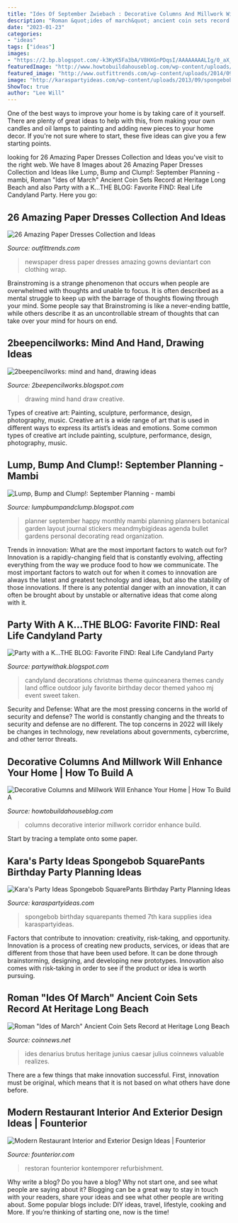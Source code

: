 ```yaml
---
title: "Ides Of September Zwiebach : Decorative Columns And Millwork Will Enhance Your Home"
description: "Roman &quot;ides of march&quot; ancient coin sets record at heritage long beach"
date: "2023-01-23"
categories:
- "ideas"
tags: ["ideas"]
images:
- "https://2.bp.blogspot.com/-k3KyK5Fa3bA/V8HXGnPDqsI/AAAAAAAALIg/0_aX_9U2hwALDpF_VO-F1rmUxlVKyKNSgCEw/s1600/September%2Bleft.jpg"
featuredImage: "http://www.howtobuildahouseblog.com/wp-content/uploads/2012/09/Interior-Home-Columns1.jpg"
featured_image: "http://www.outfittrends.com/wp-content/uploads/2014/09/Gowns-made-from-newspaper.png"
image: "http://karaspartyideas.com/wp-content/uploads/2013/09/spongebob-21.jpg"
ShowToc: true
author: "Lee Will"
---
```



One of the best ways to improve your home is by taking care of it yourself. There are plenty of great ideas to help with this, from making your own candles and oil lamps to painting and adding new pieces to your home decor. If you're not sure where to start, these five ideas can give you a few starting points.

	

		
looking for 26 Amazing Paper Dresses Collection and Ideas you've visit to the right web. We have 8 Images about 26 Amazing Paper Dresses Collection and Ideas like Lump, Bump and Clump!: September Planning - mambi, Roman &quot;Ides of March&quot; Ancient Coin Sets Record at Heritage Long Beach and also Party with a K...THE BLOG: Favorite FIND: Real Life Candyland Party. Here you go:
		
    
## 26 Amazing Paper Dresses Collection And Ideas

<img loading=lazy src="http://www.outfittrends.com/wp-content/uploads/2014/09/Gowns-made-from-newspaper.png" onerror="this.onerror=null;this.src='https://tse2.mm.bing.net/th?id=OIP.iUYOuHBLEg-5sqL35bb-dwHaE1&amp;pid=15.1';" alt="26 Amazing Paper Dresses Collection and Ideas">

_Source: outfittrends.com_

>newspaper dress paper dresses amazing gowns deviantart con clothing wrap. 

	

Brainstroming is a strange phenomenon that occurs when people are overwhelmed with thoughts and unable to focus. It is often described as a mental struggle to keep up with the barrage of thoughts flowing through your mind. Some people say that Brainstroming is like a never-ending battle, while others describe it as an uncontrollable stream of thoughts that can take over your mind for hours on end.

    
## 2beepencilworks: Mind And Hand, Drawing Ideas

<img loading=lazy src="http://4.bp.blogspot.com/-csXTw61CpfI/UeF48iD8F1I/AAAAAAAABlI/-vVDcKHmw8M/s400/IMG_2039.jpg" onerror="this.onerror=null;this.src='https://tse2.mm.bing.net/th?id=OIP.d1rS23bUzd07a6xJI3yaIwAAAA&amp;pid=15.1';" alt="2beepencilworks: mind and hand, drawing ideas">

_Source: 2beepencilworks.blogspot.com_

>drawing mind hand draw creative. 

	

Types of creative art: Painting, sculpture, performance, design, photography, music.
Creative art is a wide range of art that is used in different ways to express its artist’s ideas and emotions. Some common types of creative art include painting, sculpture, performance, design, photography, music.

    
## Lump, Bump And Clump!: September Planning - Mambi

<img loading=lazy src="https://2.bp.blogspot.com/-k3KyK5Fa3bA/V8HXGnPDqsI/AAAAAAAALIg/0_aX_9U2hwALDpF_VO-F1rmUxlVKyKNSgCEw/s1600/September%2Bleft.jpg" onerror="this.onerror=null;this.src='https://tse2.mm.bing.net/th?id=OIP.A0OKRn6VymHy6bOGoJDQvwHaJ4&amp;pid=15.1';" alt="Lump, Bump and Clump!: September Planning - mambi">

_Source: lumpbumpandclump.blogspot.com_

>planner september happy monthly mambi planning planners botanical garden layout journal stickers meandmybigideas agenda bullet gardens personal decorating read organization. 

	

Trends in innovation: What are the most important factors to watch out for?
Innovation is a rapidly-changing field that is constantly evolving, affecting everything from the way we produce food to how we communicate. The most important factors to watch out for when it comes to innovation are always the latest and greatest technology and ideas, but also the stability of those innovations. If there is any potential danger with an innovation, it can often be brought about by unstable or alternative ideas that come along with it.

    
## Party With A K...THE BLOG: Favorite FIND: Real Life Candyland Party

<img loading=lazy src="http://2.bp.blogspot.com/-m7LeDXmCngE/TtXnInW0fcI/AAAAAAAABYQ/wRMo5wfW59I/s1600/Candyland.jpg" onerror="this.onerror=null;this.src='https://tse3.mm.bing.net/th?id=OIP.QzZA1EKAhYDhkmKmK0F8lQHaE8&amp;pid=15.1';" alt="Party with a K...THE BLOG: Favorite FIND: Real Life Candyland Party">

_Source: partywithak.blogspot.com_

>candyland decorations christmas theme quinceanera themes candy land office outdoor july favorite birthday decor themed yahoo mj event sweet taken. 

	

Security and Defense: What are the most pressing concerns in the world of security and defense?
The world is constantly changing and the threats to security and defense are no different. The top concerns in 2022 will likely be changes in technology, new revelations about governments, cybercrime, and other terror threats.

    
## Decorative Columns And Millwork Will Enhance Your Home | How To Build A

<img loading=lazy src="http://www.howtobuildahouseblog.com/wp-content/uploads/2012/09/Interior-Home-Columns1.jpg" onerror="this.onerror=null;this.src='https://tse3.mm.bing.net/th?id=OIP.NcOp2c_TO_FPbBSmmOg_JAHaJT&amp;pid=15.1';" alt="Decorative Columns and Millwork Will Enhance Your Home | How To Build A">

_Source: howtobuildahouseblog.com_

>columns decorative interior millwork corridor enhance build. 

	

Start by tracing a template onto some paper.

    
## Kara&#039;s Party Ideas Spongebob SquarePants Birthday Party Planning Ideas

<img loading=lazy src="http://karaspartyideas.com/wp-content/uploads/2013/09/spongebob-21.jpg" onerror="this.onerror=null;this.src='https://tse1.mm.bing.net/th?id=OIP.vUPnDnaGh4TvAv_n2XhwEgHaFj&amp;pid=15.1';" alt="Kara&#039;s Party Ideas Spongebob SquarePants Birthday Party Planning Ideas">

_Source: karaspartyideas.com_

>spongebob birthday squarepants themed 7th kara supplies idea karaspartyideas. 

	

Factors that contribute to innovation: creativity, risk-taking, and opportunity.
Innovation is a process of creating new products, services, or ideas that are different from those that have been used before. It can be done through brainstorming, designing, and developing new prototypes. Innovation also comes with risk-taking in order to see if the product or idea is worth pursuing.

    
## Roman &quot;Ides Of March&quot; Ancient Coin Sets Record At Heritage Long Beach

<img loading=lazy src="https://www.coinnews.net/wp-content/uploads/2011/09/The-Immortal-Ides-of-March-Denarius-Coin.jpg" onerror="this.onerror=null;this.src='https://tse4.mm.bing.net/th?id=OIP.DXrz94vxROrRql2b81tJ7QHaDL&amp;pid=15.1';" alt="Roman &quot;Ides of March&quot; Ancient Coin Sets Record at Heritage Long Beach">

_Source: coinnews.net_

>ides denarius brutus heritage junius caesar julius coinnews valuable realizes. 

	

There are a few things that make innovation successful. First, innovation must be original, which means that it is not based on what others have done before.

    
## Modern Restaurant Interior And Exterior Design Ideas | Founterior

<img loading=lazy src="http://founterior.com/wp-content/uploads/2014/09/Modern-Restaurant-Interior-with-brick-wall.jpg" onerror="this.onerror=null;this.src='https://tse4.mm.bing.net/th?id=OIP.171HDVAIWCasLBS8d8Q_2AHaE8&amp;pid=15.1';" alt="Modern Restaurant Interior and Exterior Design Ideas | Founterior">

_Source: founterior.com_

>restoran founterior kontemporer refurbishment. 

	

Why write a blog?
Do you have a blog? Why not start one, and see what people are saying about it? Blogging can be a great way to stay in touch with your readers, share your ideas and see what other people are writing about. Some popular blogs include: DIY ideas, travel, lifestyle, cooking and More. If you’re thinking of starting one, now is the time!

